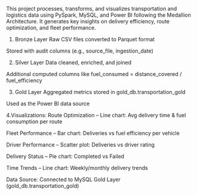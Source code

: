 This project processes, transforms, and visualizes transportation and logistics data using PySpark, MySQL, and Power BI following the Medallion Architecture. 
It generates key insights on delivery efficiency, route optimization, and fleet performance.


1. Bronze Layer
Raw CSV files converted to Parquet format

Stored with audit columns (e.g., source_file, ingestion_date)

2. Silver Layer
Data cleaned, enriched, and joined

Additional computed columns like fuel_consumed = distance_covered / fuel_efficiency

3. Gold Layer
Aggregated metrics stored in gold_db.transportation_gold

Used as the Power BI data source

4.Visualizations:
  Route Optimization – Line chart: Avg delivery time & fuel consumption per route
  
  Fleet Performance – Bar chart: Deliveries vs fuel efficiency per vehicle
  
  Driver Performance – Scatter plot: Deliveries vs driver rating
  
  Delivery Status – Pie chart: Completed vs Failed
  
  Time Trends – Line chart: Weekly/monthly delivery trends
  
  Data Source: Connected to MySQL Gold Layer (gold_db.transportation_gold)
